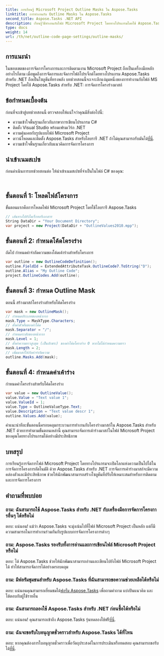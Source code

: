 ```yaml
---
title: การเรียนรู้ Microsoft Project Outline Masks ใน Aspose.Tasks
linktitle: การทำงานกับ Outline Masks ใน Aspose.Tasks
second_title: Aspose.Tasks .NET API
description: เรียนรู้วิธีทำงานกับไฟล์ Microsoft Project โดยทางโปรแกรมโดยใช้ Aspose.Tasks สำหรับ .NET ต้นแบบมาสก์โครงร่างได้อย่างมีประสิทธิภาพ
type: docs
weight: 14
url: /th/net/outline-code-page-settings/outline-masks/
---
```

## การแนะนำ
ในขอบเขตของการจัดการโครงการและการติดตามงาน Microsoft Project ถือเป็นเครื่องมือหลัก อย่างไรก็ตาม เมื่อพูดถึงการจัดการและจัดการไฟล์โปรเจ็กต์โดยทางโปรแกรม Aspose.Tasks สำหรับ .NET ถือเป็นโซลูชันที่ทรงพลัง บทช่วยสอนนี้จะเจาะลึกแง่มุมหนึ่งของการทำงานกับไฟล์ MS Project โดยใช้ Aspose.Tasks สำหรับ .NET: การจัดการโครงร่างมาสก์
## ข้อกำหนดเบื้องต้น
ก่อนที่จะเข้าสู่บทช่วยสอนนี้ ตรวจสอบให้แน่ใจว่าคุณมีสิ่งต่อไปนี้:
- ความเข้าใจพื้นฐานเกี่ยวกับภาษาการเขียนโปรแกรม C#
- ติดตั้ง Visual Studio พร้อมเฟรมเวิร์ก .NET
- ความคุ้นเคยกับรูปแบบไฟล์ Microsoft Project
-  ดาวน์โหลดและติดตั้ง Aspose.Tasks สำหรับไลบรารี .NET ถ้าไม่คุณสามารถรับมันได้[ที่นี่](https://releases.aspose.com/tasks/net/).
- ความเข้าใจพื้นฐานเกี่ยวกับแนวคิดการจัดการโครงการ
## นำเข้าเนมสเปซ
ก่อนดำเนินการบทช่วยสอนต่อ ให้นำเข้าเนมสเปซที่จำเป็นในไฟล์ C# ของคุณ:
```csharp
    
```
## ขั้นตอนที่ 1: โหลดไฟล์โครงการ
ขั้นตอนแรกคือการโหลดไฟล์ Microsoft Project โดยใช้ไลบรารี Aspose.Tasks
```csharp
// เส้นทางไปยังไดเร็กทอรีเอกสาร
String DataDir = "Your Document Directory";
var project = new Project(DataDir + "OutlineValues2010.mpp");
```
## ขั้นตอนที่ 2: กำหนดโค้ดโครงร่าง
ถัดไป กำหนดคำจำกัดความของโค้ดเค้าร่างสำหรับโครงการ
```csharp
var outline = new OutlineCodeDefinition();
outline.FieldId = ExtendedAttributeTask.OutlineCode7.ToString("D");
outline.Alias = "My Outline Code";
project.OutlineCodes.Add(outline);
```
## ขั้นตอนที่ 3: กำหนด Outline Mask
ตอนนี้ สร้างมาสก์โครงร่างสำหรับโค้ดโครงร่าง
```csharp
var mask = new OutlineMask();
// กำหนดประเภทของหน้ากาก
mask.Type = MaskType.Characters;
// ตั้งค่าตัวคั่นของค่าโค้ด
mask.Separator = "/";
// กำหนดระดับของหน้ากาก
mask.Level = 1;
// ตั้งค่าความยาวสูงสุด (เป็นอักขระ) ของค่าโค้ดโครงร่าง 0 หากไม่ได้กำหนดความยาว
mask.Length = 2;
// เพิ่มมาสก์ให้กับคำจำกัดความ
outline.Masks.Add(mask);
```
## ขั้นตอนที่ 4: กำหนดค่าเค้าร่าง
กำหนดค่าโครงร่างสำหรับโค้ดโครงร่าง
```csharp
var value = new OutlineValue();
value.Value = "Text value 1";
value.ValueId = 1;
value.Type = OutlineValueType.Text;
value.Description = "Text value descr 1";
outline.Values.Add(value);
```
คำแนะนำทีละขั้นตอนนี้ครอบคลุมกระบวนการทำงานกับโครงร่างมาสก์ใน Aspose.Tasks สำหรับ .NET ด้วยการทำตามขั้นตอนเหล่านี้ คุณสามารถจัดการเค้าร่างมาสก์ในไฟล์ Microsoft Project ของคุณโดยทางโปรแกรมได้อย่างมีประสิทธิภาพ

## บทสรุป
การเรียนรู้การจัดการไฟล์ Microsoft Project โดยทางโปรแกรมจะเปิดโลกแห่งความเป็นไปได้ในการจัดการโครงการอัตโนมัติ ด้วย Aspose.Tasks สำหรับ .NET การจัดการเค้าร่างมาสก์จะมีความคล่องตัวและมีประสิทธิภาพ ช่วยให้นักพัฒนาสามารถสร้างโซลูชันที่ปรับให้เหมาะสมสำหรับการติดตามและการจัดการโครงการ
## คำถามที่พบบ่อย
### ถาม: ฉันสามารถใช้ Aspose.Tasks สำหรับ .NET กับเครื่องมือการจัดการโครงการอื่นๆ ได้หรือไม่
ตอบ: แน่นอน! แม้ว่า Aspose.Tasks จะมุ่งเน้นไปที่ไฟล์ Microsoft Project เป็นหลัก แต่ก็มีความสามารถในการทำงานร่วมกันกับรูปแบบการจัดการโครงการต่างๆ
### ถาม: Aspose.Tasks รองรับทั้งการอ่านและการเขียนไฟล์ Microsoft Project หรือไม่
ตอบ: ได้ Aspose.Tasks ช่วยให้นักพัฒนาสามารถอ่านและเขียนไปยังไฟล์ Microsoft Project ได้ ทำให้สามารถจัดการได้อย่างครอบคลุม
### ถาม: มีฟอรัมชุมชนสำหรับ Aspose.Tasks ที่ฉันสามารถขอความช่วยเหลือได้หรือไม่
ตอบ: แน่นอนคุณสามารถเยี่ยมชมได้[ฟอรั่ม Aspose.Tasks](https://forum.aspose.com/c/tasks/15) เพื่อถามคำถาม แบ่งปันแนวคิด และโต้ตอบกับผู้ใช้รายอื่น
### ถาม: ฉันสามารถลองใช้ Aspose.Tasks สำหรับ .NET ก่อนซื้อได้หรือไม่
 ตอบ: แน่นอน! คุณสามารถเข้าถึง Aspose.Tasks รุ่นทดลองใช้ฟรี[ที่นี่](https://releases.aspose.com/).
### ถาม: ฉันจะขอรับใบอนุญาตชั่วคราวสำหรับ Aspose.Tasks ได้ที่ไหน
 ตอบ: หากคุณต้องการใบอนุญาตชั่วคราวเพื่อวัตถุประสงค์ในการประเมินหรือทดสอบ คุณสามารถขอรับได้[ที่นี่](https://purchase.aspose.com/temporary-license/).
